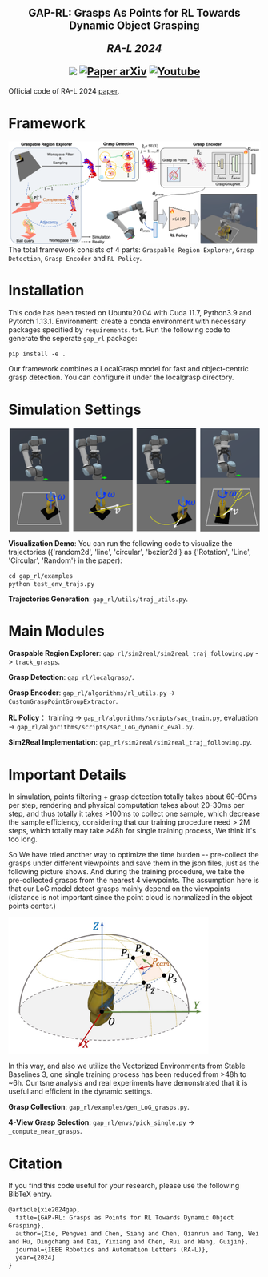 <h2 align="center">
  <b>GAP-RL: Grasps As Points for RL Towards Dynamic Object Grasping</b>

<b><i>RA-L 2024 </i></b>

<div align="center">
    <a href="https://ieeexplore.ieee.org/abstract/document/10750070/" target="_blank">
    <img src="https://img.shields.io/badge/ieee-%2300629B.svg?&style=for-the-badge&logo=ieee&logoColor=white"></a>
    <a href="https://arxiv.org/abs/2410.03509" target="_blank">
    <img src="https://img.shields.io/badge/arxiv-%23B31B1B.svg?&style=for-the-badge&logo=arxiv&logoColor=white" alt="Paper arXiv"></a>
    <a href="https://www.youtube.com/watch?v=E1ySAOxOBb8" target="_blank">
    <img src="https://img.shields.io/badge/youtube-%23FF0000.svg?&style=for-the-badge&logo=youtube&logoColor=white" alt="Youtube"/></a>
</div>
</h2>

Official code of RA-L 2024 [paper](https://ieeexplore.ieee.org/abstract/document/10750070/).

# Framework
![](./img/Framework.png)
The total framework consists of 4 parts: `Graspable Region Explorer`, `Grasp Detection`, `Grasp Encoder` and `RL Policy`.

# Installation
This code has been tested on Ubuntu20.04 with Cuda 11.7, Python3.9 and Pytorch 1.13.1.
Environment: create a conda environment with necessary packages specified by `requirements.txt`.
Run the following code to generate the seperate `gap_rl` package:
```shell
pip install -e .
```
Our framework combines a LocalGrasp model for fast and object-centric grasp detection. You can configure it under the localgrasp directory.

# Simulation Settings
<p>
<img src=./img/DynamicSettings.png align="center" width=800 />
</p>

**Visualization Demo**: You can run the following code to visualize the trajectories 
({'random2d', 'line', 'circular', 'bezier2d'} as {'Rotation', 'Line', 'Circular', 'Random'} in the paper):
```shell :
cd gap_rl/examples
python test_env_trajs.py
```

**Trajectories Generation**: `gap_rl/utils/traj_utils.py`.

# Main Modules
**Graspable Region Explorer**: `gap_rl/sim2real/sim2real_traj_following.py` -> `track_grasps`.

**Grasp Detection**: `gap_rl/localgrasp/`.

**Grasp Encoder**: `gap_rl/algorithms/rl_utils.py` -> `CustomGraspPointGroupExtractor`.

**RL Policy**： training -> `gap_rl/algorithms/scripts/sac_train.py`, evaluation -> `gap_rl/algorithms/scripts/sac_LoG_dynamic_eval.py`.

**Sim2Real Implementation**: `gap_rl/sim2real/sim2real_traj_following.py`.

# Important Details
In simulation, points filtering + grasp detection totally takes about 60-90ms per step, rendering and physical computation takes about 20-30ms per step, and thus totally it takes >100ms to collect one sample, which decrease the sample efficiency, considering that our training procedure need > 2M steps, which totally may take >48h for single training process, We think it's too long.

So We have tried another way to optimize the time burden -- pre-collect the grasps under different viewpoints and save them in the json files, just as the following picture shows. And during the training procedure, we take the pre-collected grasps from the nearest 4 viewpoints. The assumption here is that our LoG model detect grasps mainly depend on the viewpoints (distance is not important since the point cloud is normalized in the object points center.)

<p>
<img src=./img/GraspDataset.jpg align="center" width=400 />
</p>

In this way, and also we utilize the Vectorized Environments from Stable Baselines 3, one single training process has been reduced from >48h to ~6h. 
Our tsne analysis and real experiments have demonstrated that it is useful and efficient in the dynamic settings.

**Grasp Collection**: `gap_rl/examples/gen_LoG_grasps.py`.

**4-View Grasp Selection**:  `gap_rl/envs/pick_single.py` -> `_compute_near_grasps`.

# Citation

If you find this code useful for your research, please use the following BibTeX entry.

```
@article{xie2024gap,
  title={GAP-RL: Grasps as Points for RL Towards Dynamic Object Grasping},
  author={Xie, Pengwei and Chen, Siang and Chen, Qianrun and Tang, Wei and Hu, Dingchang and Dai, Yixiang and Chen, Rui and Wang, Guijin},
  journal={IEEE Robotics and Automation Letters (RA-L)},
  year={2024}
}
```